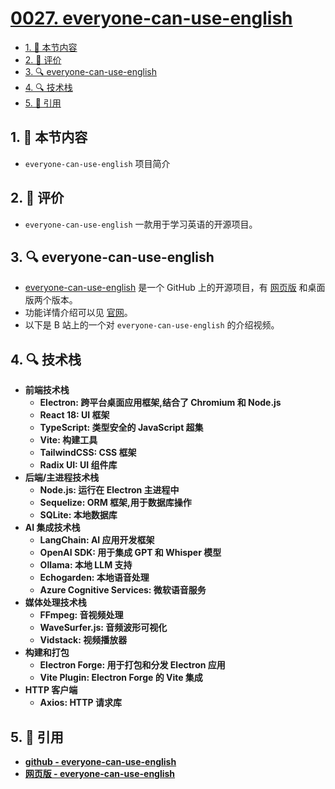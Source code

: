 # [0027. everyone-can-use-english](https://github.com/tnotesjs/TNotes.git-notes/tree/main/notes/0027.%20everyone-can-use-english)

<!-- region:toc -->

- [1. 🎯 本节内容](#1--本节内容)
- [2. 🫧 评价](#2--评价)
- [3. 🔍 everyone-can-use-english](#3--everyone-can-use-english)
- [4. 🔍 技术栈](#4--技术栈)
- [5. 🔗 引用](#5--引用)

<!-- endregion:toc -->

## 1. 🎯 本节内容

- `everyone-can-use-english` 项目简介

## 2. 🫧 评价

- `everyone-can-use-english` 一款用于学习英语的开源项目。

## 3. 🔍 everyone-can-use-english

- [everyone-can-use-english][1] 是一个 GitHub 上的开源项目，有 [网页版][2] 和桌面版两个版本。
- 功能详情介绍可以见 [官网][2]。
- 以下是 B 站上的一个对 `everyone-can-use-english` 的介绍视频。

<B id="BV1XFH2zsEwR" />

## 4. 🔍 技术栈

- 前端技术栈
  - **Electron**: 跨平台桌面应用框架,结合了 Chromium 和 Node.js
  - **React 18**: UI 框架
  - **TypeScript**: 类型安全的 JavaScript 超集
  - **Vite**: 构建工具
  - **TailwindCSS**: CSS 框架
  - **Radix UI**: UI 组件库
- 后端/主进程技术栈
  - **Node.js**: 运行在 Electron 主进程中
  - **Sequelize**: ORM 框架,用于数据库操作
  - **SQLite**: 本地数据库
- AI 集成技术栈
  - **LangChain**: AI 应用开发框架
  - **OpenAI SDK**: 用于集成 GPT 和 Whisper 模型
  - **Ollama**: 本地 LLM 支持
  - **Echogarden**: 本地语音处理
  - **Azure Cognitive Services**: 微软语音服务
- 媒体处理技术栈
  - **FFmpeg**: 音视频处理
  - **WaveSurfer.js**: 音频波形可视化
  - **Vidstack**: 视频播放器
- 构建和打包
  - **Electron Forge**: 用于打包和分发 Electron 应用
  - **Vite Plugin**: Electron Forge 的 Vite 集成
- HTTP 客户端
  - **Axios**: HTTP 请求库

## 5. 🔗 引用

- [github - everyone-can-use-english][1]
- [网页版 - everyone-can-use-english][2]

[1]: https://github.com/ZuodaoTech/everyone-can-use-english/
[2]: https://1000h.org/
